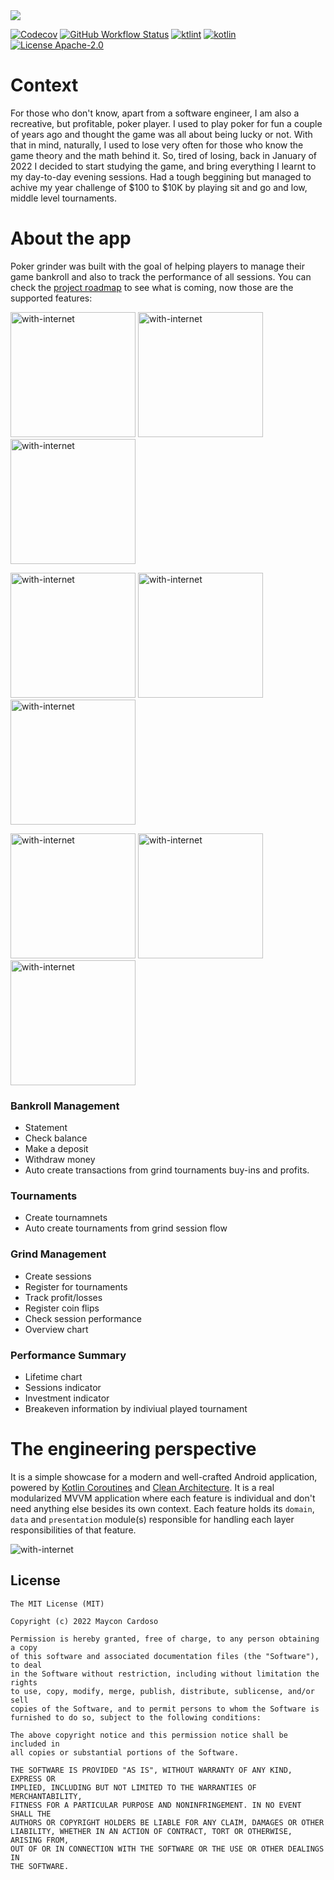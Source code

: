 <img src=".store/banner/poker_grinder_banner.png"/> 

[![Codecov](https://img.shields.io/codecov/c/github/mayconcardoso/poker-grinder/master.svg?style=for-the-badge)](https://codecov.io/gh/MayconCardoso/poker-grinder) 
[![GitHub Workflow Status](https://img.shields.io/github/actions/workflow/status/MayconCardoso/poker-grinder/verify-build.yml?style=for-the-badge)](https://github.com/MayconCardoso/poker-grinder/actions)
[![ktlint](https://img.shields.io/badge/code%20style-%E2%9D%A4-FF4081.svg?style=for-the-badge)](https://ktlint.github.io/) 
[![kotlin](https://img.shields.io/github/languages/top/MayconCardoso/poker-grinder.svg?style=for-the-badge)](https://kotlinlang.org/)
[![License Apache-2.0](https://img.shields.io/github/license/MayconCardoso/poker-grinder.svg?style=for-the-badge&color=yellow)](https://opensource.org/licenses/Apache-2.0) 

# Context
For those who don't know, apart from a software engineer, I am also a recreative, but profitable, poker player. I used to play poker for fun a couple of years ago and thought the game was  all about being lucky or not. With that in mind, naturally, I used to lose very often for those who know the game theory and the math behind it. So, tired of losing, back in January of 2022 I decided to start studying the game, and bring everything I learnt to my day-to-day evening sessions. Had a tough beggining but managed to achive my year challenge of $100 to $10K by playing sit and go and low, middle level tournaments. 

# About the app
Poker grinder was built with the goal of helping players to manage their game bankroll and also to track the performance of all sessions. You can check the [project roadmap](https://github.com/users/MayconCardoso/projects/2) to see what is coming, now those are the supported features:

<img src=".art/performance.png" alt="with-internet" width="200px"/> <img src=".art/bankroll.png" alt="with-internet" width="200px"/> <img src=".art/breakeven.png" alt="with-internet" width="200px"/>

<img src=".art/sessions.png" alt="with-internet" width="200px"/> <img src=".art/session_details.png" alt="with-internet" width="200px"/> <img src=".art/flips.png" alt="with-internet" width="200px"/>

<img src=".art/range_practice.jpg" alt="with-internet" width="200px"/> <img src=".art/range_practice_question.jpg" alt="with-internet" width="200px"/> <img src=".art/range_practice_range.jpg" alt="with-internet" width="200px"/>


### Bankroll Management
* Statement
* Check balance
* Make a deposit
* Withdraw money
* Auto create transactions from grind tournaments buy-ins and profits.

### Tournaments
* Create tournamnets
* Auto create tournaments from grind session flow

### Grind Management
* Create sessions
* Register for tournaments
* Track profit/losses
* Register coin flips
* Check session performance
* Overview chart

### Performance Summary
* Lifetime chart
* Sessions indicator
* Investment indicator
* Breakeven information by indiviual played tournament

# The engineering perspective
It is a simple showcase for a modern and well-crafted Android application, powered by [Kotlin Coroutines](https://developer.android.com/kotlin/coroutines) and [Clean Architecture](https://www.amazon.com.br/Clean-Architecture-Craftsmans-Software-Structure/dp/0134494164). It is a real modularized MVVM application where each feature is individual and don't need anything else besides its own context. Each feature holds its `domain`, `data` and `presentation` module(s) responsible for handling each layer responsibilities of that feature.

<img src=".art/modules.png" alt="with-internet"/>

## License

```
The MIT License (MIT)

Copyright (c) 2022 Maycon Cardoso

Permission is hereby granted, free of charge, to any person obtaining a copy
of this software and associated documentation files (the "Software"), to deal
in the Software without restriction, including without limitation the rights
to use, copy, modify, merge, publish, distribute, sublicense, and/or sell
copies of the Software, and to permit persons to whom the Software is
furnished to do so, subject to the following conditions:

The above copyright notice and this permission notice shall be included in
all copies or substantial portions of the Software.

THE SOFTWARE IS PROVIDED "AS IS", WITHOUT WARRANTY OF ANY KIND, EXPRESS OR
IMPLIED, INCLUDING BUT NOT LIMITED TO THE WARRANTIES OF MERCHANTABILITY,
FITNESS FOR A PARTICULAR PURPOSE AND NONINFRINGEMENT. IN NO EVENT SHALL THE
AUTHORS OR COPYRIGHT HOLDERS BE LIABLE FOR ANY CLAIM, DAMAGES OR OTHER
LIABILITY, WHETHER IN AN ACTION OF CONTRACT, TORT OR OTHERWISE, ARISING FROM,
OUT OF OR IN CONNECTION WITH THE SOFTWARE OR THE USE OR OTHER DEALINGS IN
THE SOFTWARE.
```
